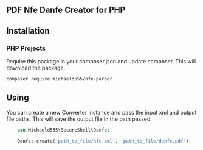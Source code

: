 ## PDF Nfe Danfe Creator for PHP

## Installation

### PHP Projects
Require this package in your composer.json and update composer. This will download the package.

    composer require michaeld555/nfe-parser
  
## Using

You can create a new Converter instance and pass the input xml and output file paths. This will save the output file in the path passed.

```php
    use Michaeld555\SecureShell\Danfe;

    Danfe::create('path_to_file/nfe.xml', 'path_to_file/danfe.pdf');
```
